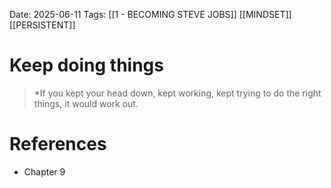 Date: 2025-06-11
Tags: [[1 - BECOMING STEVE JOBS]] [[MINDSET]] [[PERSISTENT]]


# Keep doing things

>*If you kept your head down, kept working, kept trying to do the right things, it would work out.
# References 
- Chapter 9